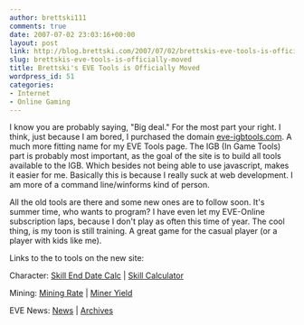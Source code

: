 ```yaml
---
author: brettski111
comments: true
date: 2007-07-02 23:03:16+00:00
layout: post
link: http://blog.brettski.com/2007/07/02/brettskis-eve-tools-is-officially-moved/
slug: brettskis-eve-tools-is-officially-moved
title: Brettski's EVE Tools is Officially Moved
wordpress_id: 51
categories:
- Internet
- Online Gaming
---
```


I know you are probably saying, "Big deal."  For the most part your right.  I think, just because I am bored, I purchased the domain [eve-igbtools.com](http://eve-igbtools.com). A much more fitting name for my EVE Tools page.  The IGB (In Game Tools) part is probably most important, as the goal of the site is to build all tools available to the IGB.  Which besides not being able to use javascript,  makes it easier for me.  Basically this is because I really suck at web development.  I am more of a command line/winforms kind of person.

All the old tools are there and some new ones are to follow soon.  It's summer time, who wants to program?  I have even let my EVE-Online subscription laps, because I don't play as often this time of year.  The cool thing, is my toon is still training.  A great game for the casual player (or a player with kids like me).

Links to the to tools on the new site:

Character: [Skill End Date Calc](http://eve-igbtools.com/Tools/skilldatecalc.aspx) |                              [Skill Calculator](http://eve-igbtools.com/Tools/skillCalc.aspx)

Mining: [Mining Rate](http://eve-igbtools.com/Tools/miningrate.aspx) |                          [Miner Yield](http://eve-igbtools.com/Tools/mineryieldcalc.aspx)

EVE News: [News](http://eve-igbtools.com/news/evenews2.aspx) |                              [Archives](http://eve-igbtools.com/news/NewsArchives.aspx)

